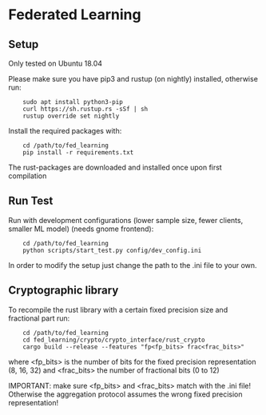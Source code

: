 # Federated Learning

## Setup

Only tested on Ubuntu 18.04

Please make sure you have pip3 and rustup (on nightly) installed, otherwise run:

```
    sudo apt install python3-pip
    curl https://sh.rustup.rs -sSf | sh
    rustup override set nightly 
```
Install the required packages with:

```
    cd /path/to/fed_learning
    pip install -r requirements.txt
```

The rust-packages are downloaded and installed once upon first compilation

## Run Test

Run with development configurations (lower sample size, fewer clients, smaller ML model) (needs gnome frontend):

```
    cd /path/to/fed_learning
    python scripts/start_test.py config/dev_config.ini
```

In order to modify the setup just change the path to the .ini file to your own.

## Cryptographic library

To recompile the rust library with a certain fixed precision size and fractional part run:

```
    cd /path/to/fed_learning
    cd fed_learning/crypto/crypto_interface/rust_crypto
    cargo build --release --features "fp<fp_bits> frac<frac_bits>"
```

where <fp_bits> is the number of bits for the fixed precision representation (8, 16, 32) and <frac_bits> the number of fractional bits (0 to 12)

IMPORTANT: make sure <fp_bits> and <frac_bits> match with the .ini file! Otherwise the aggregation protocol assumes the wrong fixed precision representation!
